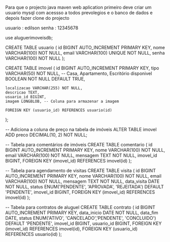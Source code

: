 Para que o projecto java maven web aplication primeiro deve criar um usuario mysql com acessso a todos prevolegios e o banco de dados e depois fazer clone do projecto 

usuario : edilson
senha : 12345678

use aluguerimoveisdb;

CREATE TABLE usuario (
    id BIGINT AUTO_INCREMENT PRIMARY KEY,
    nome VARCHAR(100) NOT NULL,
    email VARCHAR(100) UNIQUE NOT NULL,
    senha VARCHAR(100) NOT NULL
);

CREATE TABLE imovel (
    id BIGINT AUTO_INCREMENT PRIMARY KEY,
    tipo VARCHAR(50) NOT NULL, -- Casa, Apartamento, Escritório
    disponivel BOOLEAN NOT NULL DEFAULT TRUE,
    
    localizacao VARCHAR(255) NOT NULL,
    descricao TEXT,
    usuario_id BIGINT,
    imagem LONGBLOB, -- Coluna para armazenar a imagem

    FOREIGN KEY (usuario_id) REFERENCES usuario(id)
);

-- Adiciona a coluna de preço na tabela de imóveis
ALTER TABLE imovel ADD preco DECIMAL(10, 2) NOT NULL;


-- Tabela para comentários de imóveis
CREATE TABLE comentario (
    id BIGINT AUTO_INCREMENT PRIMARY KEY,
    nome VARCHAR(100) NOT NULL,
    email VARCHAR(100) NOT NULL,
    mensagem TEXT NOT NULL,
    imovel_id BIGINT,
    FOREIGN KEY (imovel_id) REFERENCES imovel(id)
);

-- Tabela para agendamento de visitas
CREATE TABLE visita (
    id BIGINT AUTO_INCREMENT PRIMARY KEY,
    nome VARCHAR(100) NOT NULL,
    email VARCHAR(100) NOT NULL,
    mensagem TEXT NOT NULL,
    data_visita DATE NOT NULL,
    status ENUM('PENDENTE', 'APROVADA', 'REJEITADA') DEFAULT 'PENDENTE',
    imovel_id BIGINT,
    FOREIGN KEY (imovel_id) REFERENCES imovel(id)
);

-- Tabela para contratos de aluguel
CREATE TABLE contrato (
    id BIGINT AUTO_INCREMENT PRIMARY KEY,
    data_inicio DATE NOT NULL,
    data_fim DATE,
    status ENUM('ATIVO', 'CANCELADO','PENDENTE', 'CONCLUIDO') DEFAULT 'PENDENTE',
    imovel_id BIGINT,
    usuario_id BIGINT,
    FOREIGN KEY (imovel_id) REFERENCES imovel(id),
    FOREIGN KEY (usuario_id) REFERENCES usuario(id)
);

